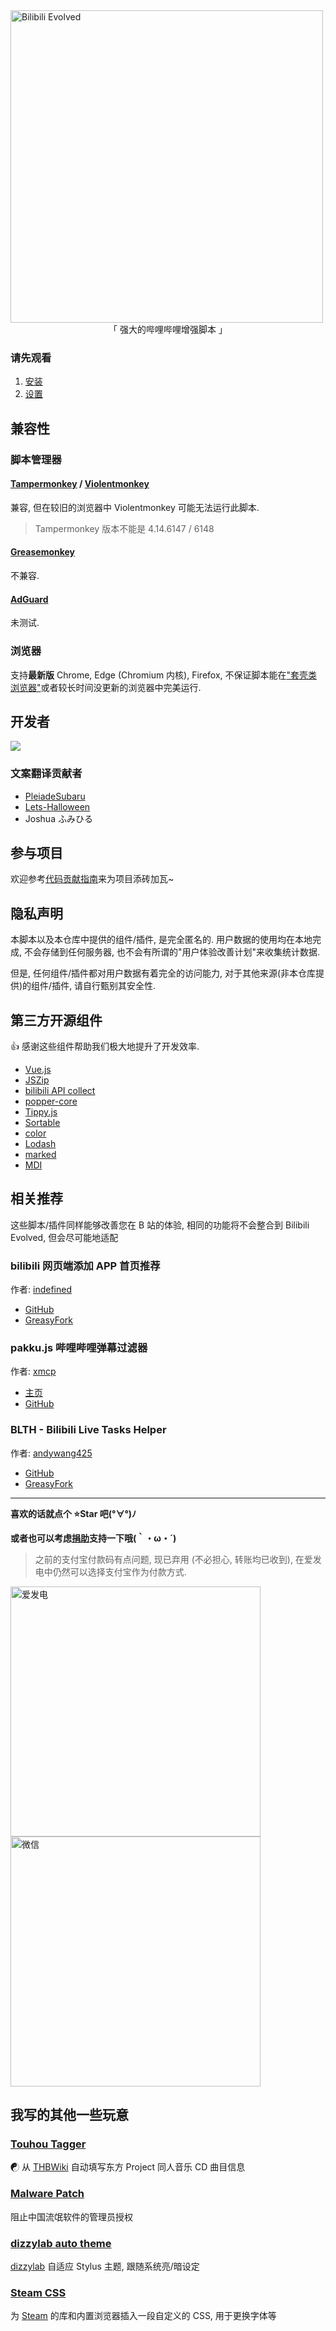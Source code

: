 <div className="flex justify-center"><img id="Bilibili-Evolved" width="500" alt="Bilibili Evolved" src="/bilibili-evolved-wide-color.svg"/></div>
<div align="center" className="dark:text-white">
「 强大的哔哩哔哩增强脚本 」
</div>

### 请先观看

1.  [安装](/user/install)
2.  [设置](/user/settings)

## 兼容性

### 脚本管理器

#### [Tampermonkey](https://tampermonkey.net/) / [Violentmonkey](https://violentmonkey.github.io/)

兼容, 但在较旧的浏览器中 Violentmonkey 可能无法运行此脚本.

> Tampermonkey 版本不能是 4.14.6147 / 6148

#### [Greasemonkey](https://www.greasespot.net/)

不兼容.

#### [AdGuard](https://adguard.com/zh_cn/adguard-windows/overview.html)

未测试.

### 浏览器

支持**最新版** Chrome, Edge (Chromium 内核), Firefox, 不保证脚本能在["套壳类浏览器"](https://www.jianshu.com/p/67d790a8f221)或者较长时间没更新的浏览器中完美运行.

## 开发者

![](https://contrib.rocks/image?repo=the1812/Bilibili-Evolved)

### 文案翻译贡献者

- [PleiadeSubaru](https://github.com/Etherrrr)
- [Lets-Halloween](https://github.com/Lets-Halloween)
- Joshua ふみひる

## 参与项目

欢迎参考[代码贡献指南](/developer)来为项目添砖加瓦~

## 隐私声明

本脚本以及本仓库中提供的组件/插件, 是完全匿名的. 用户数据的使用均在本地完成, 不会存储到任何服务器, 也不会有所谓的"用户体验改善计划"来收集统计数据.

但是, 任何组件/插件都对用户数据有着完全的访问能力, 对于其他来源(非本仓库提供)的组件/插件, 请自行甄别其安全性.

## 第三方开源组件

👍 感谢这些组件帮助我们极大地提升了开发效率.

- [Vue.js](https://cn.vuejs.org/index.html)
- [JSZip](https://stuk.github.io/jszip/)
- [bilibili API collect](https://github.com/SocialSisterYi/bilibili-API-collect)
- [popper-core](https://github.com/popperjs/popper-core)
- [Tippy.js](https://github.com/atomiks/tippyjs)
- [Sortable](https://github.com/SortableJS/Sortable)
- [color](https://github.com/Qix-/color)
- [Lodash](https://lodash.com/)
- [marked](https://github.com/markedjs/marked)
- [MDI](https://materialdesignicons.com)

## 相关推荐

这些脚本/插件同样能够改善您在 B 站的体验, 相同的功能将不会整合到 Bilibili Evolved, 但会尽可能地适配

### bilibili 网页端添加 APP 首页推荐

作者: [indefined](https://github.com/indefined)

- [GitHub](https://github.com/indefined/UserScripts/tree/master/bilibiliHome)
- [GreasyFork](https://greasyfork.org/zh-CN/scripts/368446-bilibili%E7%BD%91%E9%A1%B5%E7%AB%AF%E6%B7%BB%E5%8A%A0app%E9%A6%96%E9%A1%B5%E6%8E%A8%E8%8D%90)

### pakku.js 哔哩哔哩弹幕过滤器

作者: [xmcp](https://github.com/xmcp)

- [主页](https://s.xmcp.ml/pakkujs/)
- [GitHub](https://github.com/xmcp/pakku.js)

### BLTH - Bilibili Live Tasks Helper

作者: [andywang425](https://github.com/andywang425)

- [GitHub](https://github.com/andywang425/BLTH)
- [GreasyFork](https://greasyfork.org/zh-CN/scripts/406048-b%E7%AB%99%E7%9B%B4%E6%92%AD%E9%97%B4%E6%8C%82%E6%9C%BA%E5%8A%A9%E6%89%8B)

---

**喜欢的话就点个 ⭐Star 吧(°∀°)ﾉ**

**或者也可以考虑[捐助](doc/donate.md)支持一下哦(｀・ω・´)**

> 之前的支付宝付款码有点问题, 现已弃用 (不必担心, 转账均已收到), 在爱发电中仍然可以选择支付宝作为付款方式.

<div className="flex flex-col md:flex-row justify-center items-center">
  <a href="https://afdian.net/@the1812" target="_blank">
    <img alt="爱发电" src="/images/afdian.jpg" width="400"/>
  </a>
  <img alt="微信" src="/images/wechat.jpg" width="400"/>
</div>

## 我写的其他一些玩意

### [Touhou Tagger](https://github.com/the1812/Touhou-Tagger)

☯ 从 [THBWiki](https://thwiki.cc/) 自动填写东方 Project 同人音乐 CD 曲目信息

### [Malware Patch](https://github.com/the1812/Malware-Patch)

阻止中国流氓软件的管理员授权

### [dizzylab auto theme](https://github.com/the1812/dizzylab-auto-theme)

[dizzylab](https://www.dizzylab.net/) 自适应 Stylus 主题, 跟随系统亮/暗设定

### [Steam CSS](https://github.com/the1812/SteamCSS)

为 [Steam](https://store.steampowered.com/) 的库和内置浏览器插入一段自定义的 CSS, 用于更换字体等
